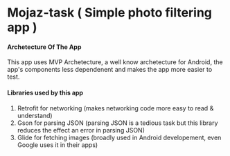 # Mojaz-task ( Simple photo filtering app )

#### Archetecture Of The App
This app uses MVP Archetecture, a well know archetecture for Android, the app's components less dependenent and makes the app more easier to test.

#### Libraries used by this app
1. Retrofit for networking (makes networking code more easy to read & understand)
2. Gson for parsing JSON (parsing JSON is a tedious task but this library reduces the effect an error in parsing JSON)
3. Glide for fetching images (broadly used in Android developement, even Google uses it in their apps)
